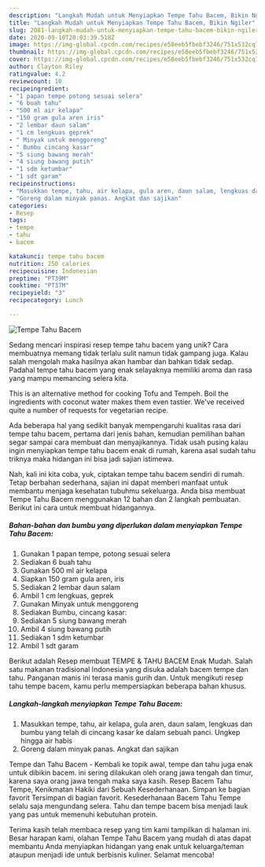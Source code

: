 ```yaml
---
description: "Langkah Mudah untuk Menyiapkan Tempe Tahu Bacem, Bikin Ngiler"
title: "Langkah Mudah untuk Menyiapkan Tempe Tahu Bacem, Bikin Ngiler"
slug: 2081-langkah-mudah-untuk-menyiapkan-tempe-tahu-bacem-bikin-ngiler
date: 2020-09-10T20:03:39.518Z
image: https://img-global.cpcdn.com/recipes/e58eeb5fbebf3246/751x532cq70/tempe-tahu-bacem-foto-resep-utama.jpg
thumbnail: https://img-global.cpcdn.com/recipes/e58eeb5fbebf3246/751x532cq70/tempe-tahu-bacem-foto-resep-utama.jpg
cover: https://img-global.cpcdn.com/recipes/e58eeb5fbebf3246/751x532cq70/tempe-tahu-bacem-foto-resep-utama.jpg
author: Clayton Riley
ratingvalue: 4.2
reviewcount: 10
recipeingredient:
- "1 papan tempe potong sesuai selera"
- "6 buah tahu"
- "500 ml air kelapa"
- "150 gram gula aren iris"
- "2 lembar daun salam"
- "1 cm lengkuas geprek"
- " Minyak untuk menggoreng"
- " Bumbu cincang kasar"
- "5 siung bawang merah"
- "4 siung bawang putih"
- "1 sdm ketumbar"
- "1 sdt garam"
recipeinstructions:
- "Masukkan tempe, tahu, air kelapa, gula aren, daun salam, lengkuas dan bumbu yang telah di cincang kasar ke dalam sebuah panci. Ungkep hingga air habis"
- "Goreng dalam minyak panas. Angkat dan sajikan"
categories:
- Resep
tags:
- tempe
- tahu
- bacem

katakunci: tempe tahu bacem 
nutrition: 250 calories
recipecuisine: Indonesian
preptime: "PT39M"
cooktime: "PT37M"
recipeyield: "3"
recipecategory: Lunch

---
```



![Tempe Tahu Bacem](https://img-global.cpcdn.com/recipes/e58eeb5fbebf3246/751x532cq70/tempe-tahu-bacem-foto-resep-utama.jpg)

Sedang mencari inspirasi resep tempe tahu bacem yang unik? Cara membuatnya memang tidak terlalu sulit namun tidak gampang juga. Kalau salah mengolah maka hasilnya akan hambar dan bahkan tidak sedap. Padahal tempe tahu bacem yang enak selayaknya memiliki aroma dan rasa yang mampu memancing selera kita.

This is an alternative method for cooking Tofu and Tempeh. Boil the ingredients with coconut water makes them even tastier. We&#39;ve received quite a number of requests for vegetarian recipe.

Ada beberapa hal yang sedikit banyak mempengaruhi kualitas rasa dari tempe tahu bacem, pertama dari jenis bahan, kemudian pemilihan bahan segar sampai cara membuat dan menyajikannya. Tidak usah pusing kalau ingin menyiapkan tempe tahu bacem enak di rumah, karena asal sudah tahu triknya maka hidangan ini bisa jadi sajian istimewa.


Nah, kali ini kita coba, yuk, ciptakan tempe tahu bacem sendiri di rumah. Tetap berbahan sederhana, sajian ini dapat memberi manfaat untuk membantu menjaga kesehatan tubuhmu sekeluarga. Anda bisa membuat Tempe Tahu Bacem menggunakan 12 bahan dan 2 langkah pembuatan. Berikut ini cara untuk membuat hidangannya.

<!--inarticleads1-->

##### Bahan-bahan dan bumbu yang diperlukan dalam menyiapkan Tempe Tahu Bacem:

1. Gunakan 1 papan tempe, potong sesuai selera
1. Sediakan 6 buah tahu
1. Gunakan 500 ml air kelapa
1. Siapkan 150 gram gula aren, iris
1. Sediakan 2 lembar daun salam
1. Ambil 1 cm lengkuas, geprek
1. Gunakan  Minyak untuk menggoreng
1. Sediakan  Bumbu, cincang kasar:
1. Sediakan 5 siung bawang merah
1. Ambil 4 siung bawang putih
1. Sediakan 1 sdm ketumbar
1. Ambil 1 sdt garam


Berikut adalah Resep membuat TEMPE &amp; TAHU BACEM Enak Mudah. Salah satu makanan tradisional Indonesia yang disuka adalah bacem tempe dan tahu. Panganan manis ini terasa manis gurih dan. Untuk mengikuti resep tahu tempe bacem, kamu perlu mempersiapkan beberapa bahan khusus. 

<!--inarticleads2-->

##### Langkah-langkah menyiapkan Tempe Tahu Bacem:

1. Masukkan tempe, tahu, air kelapa, gula aren, daun salam, lengkuas dan bumbu yang telah di cincang kasar ke dalam sebuah panci. Ungkep hingga air habis
1. Goreng dalam minyak panas. Angkat dan sajikan


Tempe dan Tahu Bacem - Kembali ke topik awal, tempe dan tahu juga enak untuk dibikin bacem. ini sering dilakukan oleh orang jawa tengah dan timur, karena saya orang jawa tengah maka saya kasih. Resep Bacem Tahu Tempe, Kenikmatan Hakiki dari Sebuah Kesederhanaan. Simpan ke bagian favorit Tersimpan di bagian favorit. Kesederhanaan Bacem Tahu Tempe selalu saja mengundang selera. Tahu dan tempe bacem bisa menjadi lauk yang pas untuk memenuhi kebutuhan protein. 

Terima kasih telah membaca resep yang tim kami tampilkan di halaman ini. Besar harapan kami, olahan Tempe Tahu Bacem yang mudah di atas dapat membantu Anda menyiapkan hidangan yang enak untuk keluarga/teman ataupun menjadi ide untuk berbisnis kuliner. Selamat mencoba!

